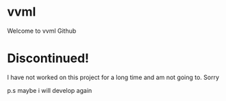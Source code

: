 # vvml
Welcome to vvml Github
# Discontinued!
I have not worked on this project for a long time and am not going to. Sorry


p.s maybe i will develop again
